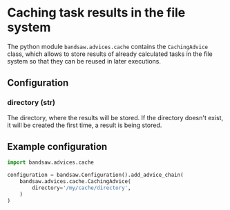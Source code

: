 # Caching task results in the file system

The python module `bandsaw.advices.cache` contains the `CachingAdvice` class, which
allows to store results of already calculated tasks in the file system so that they
can be reused in later executions.

## Configuration

### directory (str)
The directory, where the results will be stored. If the directory doesn't exist,
it will be created the first time, a result is being stored.

## Example configuration

```python
import bandsaw.advices.cache

configuration = bandsaw.Configuration().add_advice_chain(
    bandsaw.advices.cache.CachingAdvice(
        directory='/my/cache/directory',
    )
)
```
